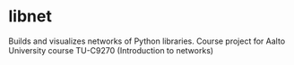 # libnet
Builds and visualizes networks of Python libraries. Course project for Aalto University course TU-C9270 (Introduction to networks)
